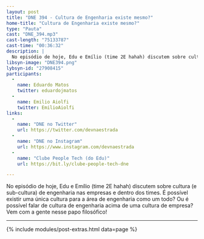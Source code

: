 ```yaml
---
layout: post
title: "DNE 394 - Cultura de Engenharia existe mesmo?"
home-title: "Cultura de Engenharia existe mesmo?"
type: "Pauta"
cast: "DNE_394.mp3"
cast-length: "75133787"
cast-time: "00:36:32"
description: |
  No episódio de hoje, Edu e Emílio (time 2E hahah) discutem sobre cultura (e sub-cultura) de engenharia nas empresas e dentro dos times. É possível existir uma única cultura para a área de engenharia como um todo? Ou é possível falar de cultura de engenharia acima de uma cultura de empresa? Vem com a gente nesse papo filosófico!
libsyn-image: "DNE394.png"
lybsyn-id: "27908415"
participants:
  -
    name: Eduardo Matos
    twitter: eduardojmatos
  -
    name: Emilio Aiolfi
    twitter: EmilioAiolfi
links:
  -
    name: "DNE no Twitter"
    url: https://twitter.com/devnaestrada
  -
    name: "DNE no Instagram"
    url: https://www.instagram.com/devnaestrada
  -
    name: "Clube People Tech (do Edu)"
    url: https://bit.ly/clube-people-tech-dne

---
```


No episódio de hoje, Edu e Emílio (time 2E hahah) discutem sobre cultura (e sub-cultura) de engenharia nas empresas e dentro dos times. É possível existir uma única cultura para a área de engenharia como um todo? Ou é possível falar de cultura de engenharia acima de uma cultura de empresa? Vem com a gente nesse papo filosófico!

---

{% include modules/post-extras.html data=page %}
